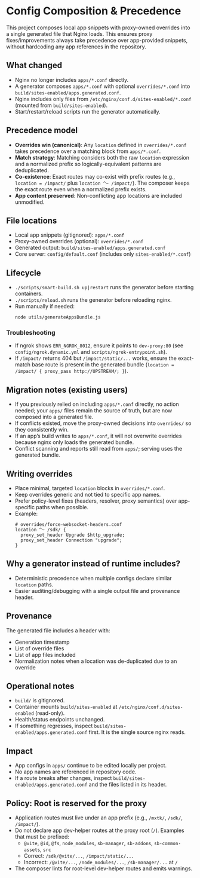 # Config Composition & Precedence

This project composes local app snippets with proxy-owned overrides into a single generated file that Nginx loads. This ensures proxy fixes/improvements always take precedence over app-provided snippets, without hardcoding any app references in the repository.

## What changed

- Nginx no longer includes `apps/*.conf` directly.
- A generator composes `apps/*.conf` with optional `overrides/*.conf` into `build/sites-enabled/apps.generated.conf`.
- Nginx includes only files from `/etc/nginx/conf.d/sites-enabled/*.conf` (mounted from `build/sites-enabled`).
- Start/restart/reload scripts run the generator automatically.

## Precedence model

- **Overrides win (canonical)**: Any `location` defined in `overrides/*.conf` takes precedence over a matching block from `apps/*.conf`.
- **Match strategy**: Matching considers both the raw `location` expression and a normalized prefix so logically-equivalent patterns are deduplicated.
- **Co-existence**: Exact routes may co-exist with prefix routes (e.g., `location = /impact/` plus `location ^~ /impact/`). The composer keeps the exact route even when a normalized prefix exists.
- **App content preserved**: Non-conflicting app locations are included unmodified.

## File locations

- Local app snippets (gitignored): `apps/*.conf`
- Proxy-owned overrides (optional): `overrides/*.conf`
- Generated output: `build/sites-enabled/apps.generated.conf`
- Core server: `config/default.conf` (includes only `sites-enabled/*.conf`)

## Lifecycle

- `./scripts/smart-build.sh up|restart` runs the generator before starting containers.
- `./scripts/reload.sh` runs the generator before reloading nginx.
- Run manually if needed:
  ```bash
  node utils/generateAppsBundle.js
  ```

### Troubleshooting
- If ngrok shows `ERR_NGROK_8012`, ensure it points to `dev-proxy:80` (see `config/ngrok.dynamic.yml` and `scripts/ngrok-entrypoint.sh`).
- If `/impact/` returns 404 but `/impact/static/...` works, ensure the exact-match base route is present in the generated bundle (`location = /impact/ { proxy_pass http://UPSTREAM/; }`).

## Migration notes (existing users)

- If you previously relied on including `apps/*.conf` directly, no action needed; your `apps/` files remain the source of truth, but are now composed into a generated file.
- If conflicts existed, move the proxy-owned decisions into `overrides/` so they consistently win.
- If an app’s build writes to `apps/*.conf`, it will not overwrite overrides because nginx only loads the generated bundle.
- Conflict scanning and reports still read from `apps/`; serving uses the generated bundle.

## Writing overrides

- Place minimal, targeted `location` blocks in `overrides/*.conf`.
- Keep overrides generic and not tied to specific app names.
- Prefer policy-level fixes (headers, resolver, proxy semantics) over app-specific paths when possible.
- Example:
  ```nginx
  # overrides/force-websocket-headers.conf
  location ^~ /sdk/ {
    proxy_set_header Upgrade $http_upgrade;
    proxy_set_header Connection "upgrade";
  }
  ```

## Why a generator instead of runtime includes?

- Deterministic precedence when multiple configs declare similar `location` paths.
- Easier auditing/debugging with a single output file and provenance header.

## Provenance

The generated file includes a header with:
- Generation timestamp
- List of override files
- List of app files included
- Normalization notes when a location was de-duplicated due to an override

## Operational notes

- `build/` is gitignored.
- Container mounts `build/sites-enabled` at `/etc/nginx/conf.d/sites-enabled` (read-only).
- Health/status endpoints unchanged.
- If something regresses, inspect `build/sites-enabled/apps.generated.conf` first. It is the single source nginx reads.

## Impact

- App configs in `apps/` continue to be edited locally per project.
- No app names are referenced in repository code.
- If a route breaks after changes, inspect `build/sites-enabled/apps.generated.conf` and the files listed in its header.

## Policy: Root is reserved for the proxy

- Application routes must live under an app prefix (e.g., `/mxtk/`, `/sdk/`, `/impact/`).
- Do not declare app dev-helper routes at the proxy root (`/`). Examples that must be prefixed:
  - `@vite`, `@id`, `@fs`, `node_modules`, `sb-manager`, `sb-addons`, `sb-common-assets`, `src`
  - Correct: `/sdk/@vite/...`, `/impact/static/...`
  - Incorrect: `/@vite/...`, `/node_modules/...`, `/sb-manager/...` at `/`
- The composer lints for root-level dev-helper routes and emits warnings.
